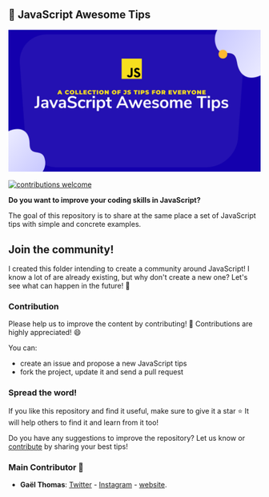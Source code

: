 ## 🤩 JavaScript Awesome Tips

![JavaScript Awesome Tips Image](./javascript-awesome-tips.png)

[![contributions welcome](https://img.shields.io/badge/contributions-welcome-brightgreen.svg?style=flat)](./CONTRIBUTING.md)

**Do you want to improve your coding skills in JavaScript?**

The goal of this repository is to share at the same place a set of JavaScript tips with simple and concrete examples.

## Join the community!

I created this folder intending to create a community around JavaScript! I know a lot of are already existing, but why don't create a new one? Let's see what can happen in the future! 👀

### Contribution

Please help us to improve the content by contributing! 🙏
Contributions are highly appreciated! 😄

You can:

-   create an issue and propose a new JavaScript tips
-   fork the project, update it and send a pull request

### Spread the word!

If you like this repository and find it useful, make sure to give it a star ⭐ It will help others to find it and learn from it too!

Do you have any suggestions to improve the repository? Let us know or [contribute](./CONTRIBUTING.md) by sharing your best tips!

### Main Contributor 🙂

-   **Gaël Thomas**: [Twitter](https://twitter.com/gaelthomas_/) - [Instagram](https://www.instagram.com/herewecode.io/) - [website](https://herewecode.io/).
